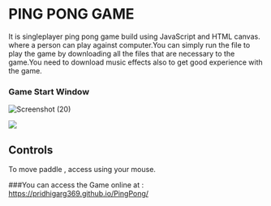 # PING PONG GAME

It is singleplayer ping pong game build using JavaScript and HTML canvas. where a person can play against computer.You can simply run the file to play the game by downloading all the files that are necessary to the game.You need to download music effects also to get good experience with the game.

### Game Start Window
![Screenshot (20)](https://user-images.githubusercontent.com/77046773/208177544-edb734d9-9cd8-466b-994d-159e5a4d18c4.png)

![](Start_Point.png)

## Controls
To move paddle , access using your mouse.

###You can access the Game online at : https://pridhigarg369.github.io/PingPong/

  

